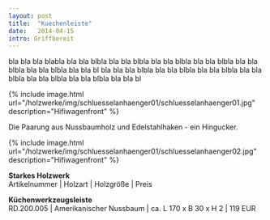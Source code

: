 ```yaml
---
layout: post
title:  "Kuechenleiste"
date:   2014-04-15
intro: Griffbereit
---
```


bla bla bla blabla bla bla blbla bla bla blbla bla bla blbla bla bla blbla bla bla blbla bla bla blbla bla bla bl
bla bla bla blbla bla bla blbla bla bla blbla bla bla blbla bla bla blbla bla bla blbla bla bla bl

{% include image.html url="/holzwerke/img/schluesselanhaenger01/schluesselanhaenger01.jpg" description="Hifiwagenfront" %}

Die Paarung aus Nussbaumholz und Edelstahlhaken - ein Hingucker.

{% include image.html url="/holzwerke/img/schluesselanhaenger01/schluesselanhaenger02.jpg" description="Hifiwagenfront" %}


**Starkes Holzwerk**   
Artikelnummer \| Holzart \| Holzgröße \| Preis

**Küchenwerkzeugsleiste**    
RD.200.005  \| 	Amerikanischer Nussbaum \| ca. L 170 x B 30 x H 2 \| 119 EUR
